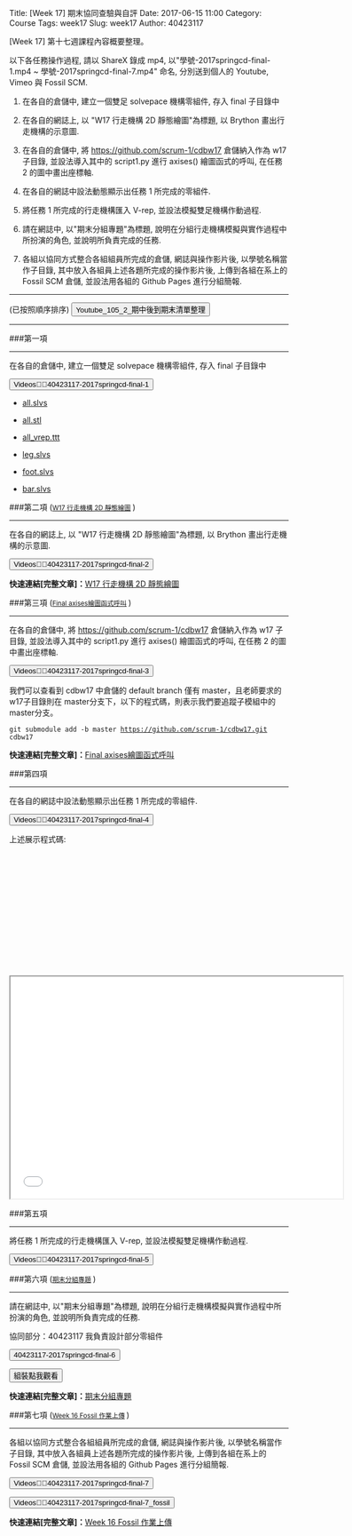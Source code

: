 Title: [Week 17] 期末協同查驗與自評
Date: 2017-06-15 11:00
Category: Course
Tags: week17
Slug: week17
Author: 40423117

[Week 17] 第十七週課程內容概要整理。

以下各任務操作過程, 請以 ShareX 錄成 mp4, 以"學號-2017springcd-final-1.mp4 ~ 學號-2017springcd-final-7.mp4" 命名, 分別送到個人的 Youtube, Vimeo 與 Fossil SCM.

1. 在各自的倉儲中, 建立一個雙足 solvepace 機構零組件, 存入 final 子目錄中

2. 在各自的網誌上, 以 "W17 行走機構 2D 靜態繪圖"為標題, 以 Brython 畫出行走機構的示意圖.

3. 在各自的倉儲中, 將 https://github.com/scrum-1/cdbw17 倉儲納入作為 w17 子目錄, 並設法導入其中的 script1.py 進行 axises() 繪圖函式的呼叫, 在任務 2 的圖中畫出座標軸.

4. 在各自的網誌中設法動態顯示出任務 1 所完成的零組件.

5. 將任務 1 所完成的行走機構匯入 V-rep, 並設法模擬雙足機構作動過程.

6. 請在網誌中, 以"期末分組專題"為標題, 說明在分組行走機構模擬與實作過程中所扮演的角色, 並說明所負責完成的任務.

7. 各組以協同方式整合各組組員所完成的倉儲, 網誌與操作影片後, 以學號名稱當作子目錄, 其中放入各組員上述各題所完成的操作影片後, 上傳到各組在系上的 Fossil SCM 倉儲, 並設法用各組的 Github Pages 進行分組簡報.



<!-- PELICAN_END_SUMMARY -->
</hr>

<hr>
(已按照順序排序)  <button onClick="lity('https://www.youtube.com/watch?v=VC-DQGaIhDA&list=PLPptPPsTHjR0mL9QEVbickJG95F0zzs0h')"><span class="glyphicon glyphicon-facetime-video"></span> Youtube_105_2_期中後到期末清單整理 </button>
<hr>
###第一項
<hr>

在各自的倉儲中, 建立一個雙足 solvepace 機構零組件, 存入 final 子目錄中

<button onClick="lity('https://www.youtube.com/embed/PmwOmaszB8g?rel=0')"><span class="glyphicon glyphicon-facetime-video"></span> Videos：40423117-2017springcd-final-1 </button>

  * [all.slvs](https://40423117.github.io/2017springcd_hw/final/all.slvs)

  * [all.stl](https://40423117.github.io/2017springcd_hw/final/all.stl)

  * [all_vrep.ttt](https://40423117.github.io/2017springcd_hw/final/all_vrep.ttt)

  * [leg.slvs](https://40423117.github.io/2017springcd_hw/final/leg.slvs)

  * [foot.slvs](https://40423117.github.io/2017springcd_hw/final/foot.slvs)

  * [bar.slvs](https://40423117.github.io/2017springcd_hw/final/bar.slvs)
  
###第二項  (<small>[W17 行走機構 2D 靜態繪圖](https://40423117.github.io/2017springcd_hw/blog/week17_2d.html) </small>)
<hr>

在各自的網誌上, 以 "W17 行走機構 2D 靜態繪圖"為標題, 以 Brython 畫出行走機構的示意圖.

<button onClick="lity('https://www.youtube.com/embed/TDWwsVW2AaE?rel=0')"><span class="glyphicon glyphicon-facetime-video"></span> Videos：40423117-2017springcd-final-2 </button>

<b>快速連結[完整文章]：</b>[W17 行走機構 2D 靜態繪圖](https://40423117.github.io/2017springcd_hw/blog/week17_2d.html) 

###第三項  (<small>[Final axises繪圖函式呼叫](https://40423117.github.io/2017springcd_hw/blog/week17_2d_axis.html) </small>)
<hr>

在各自的倉儲中, 將 https://github.com/scrum-1/cdbw17 倉儲納入作為 w17 子目錄, 並設法導入其中的 script1.py 進行 axises() 繪圖函式的呼叫, 在任務 2 的圖中畫出座標軸.

<button onClick="lity('https://www.youtube.com/embed/9xB-wKKzoyc?rel=0')"><span class="glyphicon glyphicon-facetime-video"></span> Videos：40423117-2017springcd-final-3 </button>

我們可以查看到 cdbw17 中倉儲的 default branch 僅有 master，且老師要求的 w17子目錄則在 master分支下，以下的程式碼，則表示我們要追蹤子模組中的 master分支。

<code>git submodule add -b master https://github.com/scrum-1/cdbw17.git cdbw17</code> 

<b>快速連結[完整文章]：</b>[Final axises繪圖函式呼叫](https://40423117.github.io/2017springcd_hw/blog/week17_2d_axis.html) 


###第四項
<hr>

在各自的網誌中設法動態顯示出任務 1 所完成的零組件.

<button onClick="lity('https://www.youtube.com/embed/sqPTltp_PC4?rel=0')"><span class="glyphicon glyphicon-facetime-video"></span> Videos：40423117-2017springcd-final-4 </button>

<link href="./../data/madeleine/src/css/Madeleine.css" rel="stylesheet">
<script src="./../data/madeleine/src/stats.js"></script>
<script src="./../data/madeleine/src/detector.js"></script>
<script src="./../data/madeleine/src/three.min.js"></script>
<script src="./../data/madeleine/src/Madeleine.js"></script>

<div id="target" class="madeleine"></div>

<script>
window.onload = function(){
    var madeleine = new Madeleine({
      target: 'target', // target div id
      data: './../final/all.stl', // data path
      path: './../data/madeleine/src/' // path to source directory from current html file
    });
}; 
</script>

上述展示程式碼:

<pre class="brush: python">
<link href="./../data/madeleine/src/css/Madeleine.css" rel="stylesheet">
<script src="./../data/madeleine/src/stats.js"></script>
<script src="./../data/madeleine/src/detector.js"></script>
<script src="./../data/madeleine/src/three.min.js"></script>
<script src="./../data/madeleine/src/Madeleine.js"></script>

<div id="target" class="madeleine"></div>

<script>
window.onload = function(){
    var madeleine = new Madeleine({
      target: 'target', // target div id
      data: './../final/all.stl', // data path
      path: './../data/madeleine/src/' // path to source directory from current html file
    });
}; 
</script>
</pre>

<iframe src="./../final/threejs/final.html" width="600" height="400"></iframe>

###第五項
<hr>

將任務 1 所完成的行走機構匯入 V-rep, 並設法模擬雙足機構作動過程.
 
<button onClick="lity('https://www.youtube.com/embed/71Y-RFo2OWM?rel=0')"><span class="glyphicon glyphicon-facetime-video"></span> Videos：40423117-2017springcd-final-5 </button>
 
###第六項  (<small>[期末分組專題](https://40423117.github.io/2017springcd_hw/blog/week17_final.html) </small>)
<hr>

請在網誌中, 以"期末分組專題"為標題, 說明在分組行走機構模擬與實作過程中所扮演的角色, 並說明所負責完成的任務.

協同部分：40423117 我負責設計部分零組件

<button onClick="lity('https://www.youtube.com/embed/EElIYxUixuw?rel=0')"><span class="glyphicon glyphicon-facetime-video"></span> 40423117-2017springcd-final-6  </button>

<button onClick="lity('https://www.youtube.com/embed/rzuJ6d3NtZI?rel=0')"><span class="glyphicon glyphicon-facetime-video"></span> 組裝點我觀看 </button>
 
<b>快速連結[完整文章]：</b>[期末分組專題](https://40423117.github.io/2017springcd_hw/blog/week17_final.html) 

###第七項  (<small>[Week 16 Fossil 作業上傳](https://40423117.github.io/2017springcd_hw/blog/week16.html) </small>)
<hr>

各組以協同方式整合各組組員所完成的倉儲, 網誌與操作影片後, 以學號名稱當作子目錄, 其中放入各組員上述各題所完成的操作影片後, 上傳到各組在系上的 Fossil SCM 倉儲, 並設法用各組的 Github Pages 進行分組簡報.

<button onClick="lity('https://www.youtube.com/embed/OhLDX_7pfWE?rel=0')"><span class="glyphicon glyphicon-facetime-video"></span> Videos：40423117-2017springcd-final-7 </button>
 
<button onClick="lity('https://www.youtube.com/embed/8_40JZBbh_w?rel=0')"><span class="glyphicon glyphicon-facetime-video"></span> Videos：40423117-2017springcd-final-7_fossil </button>
 
<b>快速連結[完整文章]：</b>[Week 16 Fossil 作業上傳](https://40423117.github.io/2017springcd_hw/blog/week16.html) 
 